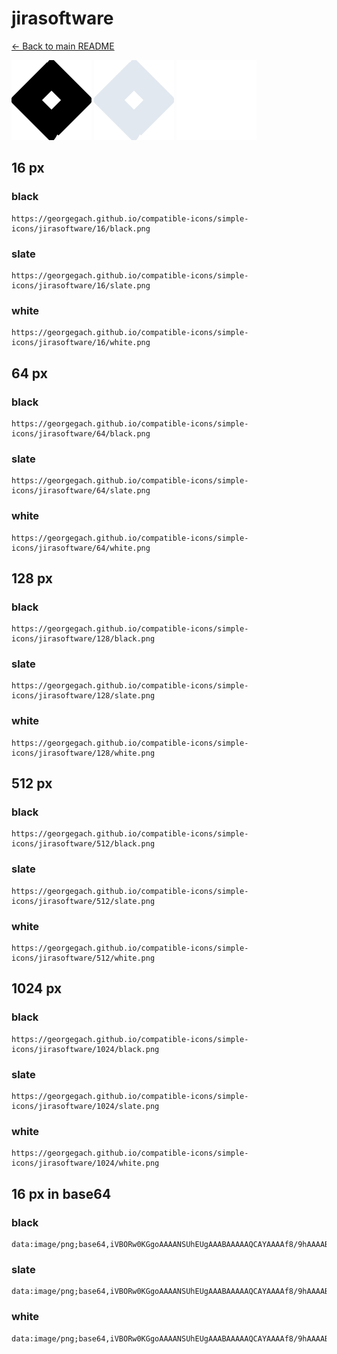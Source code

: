 # jirasoftware

[← Back to main README](../../README.md)


<img src="./128/black.png" width="128" alt="jirasoftware black icon" />
<img src="./128/slate.png" width="128" alt="jirasoftware slate icon" />
<img src="./128/white.png" width="128" alt="jirasoftware white icon" />

## 16 px

### black
```
https://georgegach.github.io/compatible-icons/simple-icons/jirasoftware/16/black.png
```

### slate
```
https://georgegach.github.io/compatible-icons/simple-icons/jirasoftware/16/slate.png
```

### white
```
https://georgegach.github.io/compatible-icons/simple-icons/jirasoftware/16/white.png
```

## 64 px

### black
```
https://georgegach.github.io/compatible-icons/simple-icons/jirasoftware/64/black.png
```

### slate
```
https://georgegach.github.io/compatible-icons/simple-icons/jirasoftware/64/slate.png
```

### white
```
https://georgegach.github.io/compatible-icons/simple-icons/jirasoftware/64/white.png
```

## 128 px

### black
```
https://georgegach.github.io/compatible-icons/simple-icons/jirasoftware/128/black.png
```

### slate
```
https://georgegach.github.io/compatible-icons/simple-icons/jirasoftware/128/slate.png
```

### white
```
https://georgegach.github.io/compatible-icons/simple-icons/jirasoftware/128/white.png
```

## 512 px

### black
```
https://georgegach.github.io/compatible-icons/simple-icons/jirasoftware/512/black.png
```

### slate
```
https://georgegach.github.io/compatible-icons/simple-icons/jirasoftware/512/slate.png
```

### white
```
https://georgegach.github.io/compatible-icons/simple-icons/jirasoftware/512/white.png
```

## 1024 px

### black
```
https://georgegach.github.io/compatible-icons/simple-icons/jirasoftware/1024/black.png
```

### slate
```
https://georgegach.github.io/compatible-icons/simple-icons/jirasoftware/1024/slate.png
```

### white
```
https://georgegach.github.io/compatible-icons/simple-icons/jirasoftware/1024/white.png
```

## 16 px in base64

### black
```
data:image/png;base64,iVBORw0KGgoAAAANSUhEUgAAABAAAAAQCAYAAAAf8/9hAAAABmJLR0QA/wD/AP+gvaeTAAAAnElEQVQ4jZ3TwQ4BMRRG4Q+vMe+f4F1YWWHDRiwQM7bGwjQmozWtm/yr9pz23rSka4Y1dqh+7ItWhSPuaLEtkVQd0HRwSJYkwC3OA8GopA+3uOCUKxnCIU2klS9JCn5giTnqyPo+SDaJkxeYdFkkbrKZpgZSUv+2kDWHrCGOSU64jsG/JE+fR1X8GkPqXDgmueFQAvclO6y8v3a0XtKyeQLMAloqAAAAAElFTkSuQmCC
```

### slate
```
data:image/png;base64,iVBORw0KGgoAAAANSUhEUgAAABAAAAAQCAYAAAAf8/9hAAAABmJLR0QA/wD/AP+gvaeTAAABHUlEQVQ4jZWTsU4CQRCGv3+PDgkxJFRbUtnb2CgtL+Az+gK02NnYakUszBZIQhQCNN7t2IjgMYdxyt35vszM7oiGMLMizZePOVunqPJNjL3k5ck7TGkRc1E8mKwr1AGmoayGniS4cKuYSJx/wwCD3ComKS3iScEOBgagbS3XlQQfBhMtQ29/SeTBB5cbBGa0a6KfmagJxmyroLEZGRgBZzXJSyira73O3p9AF7XLjcQ49ru3AGm+vDNjBPVK7PnoFf4bf7cgMtlGoHoL01BWw9NDFBszOC59P8QAEGMvhbIaAtPfRdAGrYEPD4aDf9AkAesLPj0YnF3w2hGsDWbePjQv016yBFuFMl95y+QKdpKqCPchaBX73UtJlZf3BVRnsJo7EzrjAAAAAElFTkSuQmCC
```

### white
```
data:image/png;base64,iVBORw0KGgoAAAANSUhEUgAAABAAAAAQCAYAAAAf8/9hAAAABmJLR0QA/wD/AP+gvaeTAAAAnElEQVQ4jZXSsQ6CMBRGYZTX4P0T8V10YgIXXYiDGsHVz0GIglTKn3TqPaft7U2SQJBijwpZqC4EZzjh7p0yWtLBJVrDzEu+YDj7TVgyguGCOkoyAfdpJ54ylPyBH9hig2Zi/4AsQRE4OceqW3ngJsU66msWdH7JE6L6MN/EiJvUuP6FZyRPn6FaPI19mig4ILnhGA2PJBV2SEN1L+72S0zQk53yAAAAAElFTkSuQmCC
```

